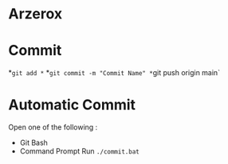 # Arzerox


# Commit

*`git add *`
*`git commit -m "Commit Name"
*`git push origin main`

# Automatic Commit

Open one of the following : 
* Git Bash
* Command Prompt
Run `./commit.bat`
